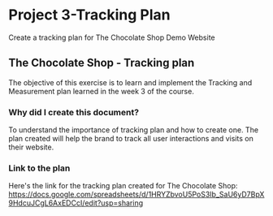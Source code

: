 # Project 3-Tracking Plan
Create a tracking plan for The Chocolate Shop Demo Website 

## The Chocolate Shop - Tracking plan 

The objective of this exercise is to learn and implement the Tracking and Measurement plan learned in the week 3 of the course. 

### Why did I create this document?

To understand the importance of tracking plan and how to create one. The plan created will help the brand to track all user interactions and visits on their website. 

### Link to the plan
Here's the link for the tracking plan created for The Chocolate Shop: https://docs.google.com/spreadsheets/d/1HRYZbvoU5PoS3Ib_SaU6yD7BpX9HdcuJCgL6AxEDCcI/edit?usp=sharing
